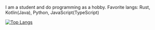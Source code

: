 I am a student and do programming as a hobby.
Favorite langs: Rust, Kotlin(Java), Python, JavaScript(TypeScript)

[![Top Langs](https://github-readme-stats.vercel.app/api/top-langs/?username=BlueGeckoLOL&layout=compact)](https://github.com/anuraghazra/github-readme-stats)
